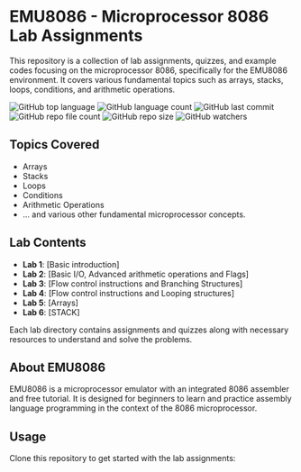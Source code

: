 # EMU8086 - Microprocessor 8086 Lab Assignments

This repository is a collection of lab assignments, quizzes, and example codes focusing on the microprocessor 8086, specifically for the EMU8086 environment. It covers various fundamental topics such as arrays, stacks, loops, conditions, and arithmetic operations.

![GitHub top language](https://img.shields.io/github/languages/top/[YourUsername]/EMU8086-Microprocessor-8086-Lab?color=f5f5dc) 
![GitHub language count](https://img.shields.io/github/languages/count/[YourUsername]/EMU8086-Microprocessor-8086-Lab?color=f5f5dc) 
![GitHub last commit](https://img.shields.io/github/last-commit/[YourUsername]/EMU8086-Microprocessor-8086-Lab?color=f5f5dc) 
![GitHub repo file count](https://img.shields.io/github/directory-file-count/[YourUsername]/EMU8086-Microprocessor-8086-Lab?color=f5f5dc)
![GitHub repo size](https://img.shields.io/github/repo-size/[YourUsername]/EMU8086-Microprocessor-8086-Lab?color=f5f5dc)
![GitHub watchers](https://img.shields.io/github/watchers/[YourUsername]/EMU8086-Microprocessor-8086-Lab?style=social)

## Topics Covered

- Arrays
- Stacks
- Loops
- Conditions
- Arithmetic Operations
- ... and various other fundamental microprocessor concepts.

## Lab Contents

- **Lab 1**: [Basic introduction]
- **Lab 2**: [Basic I/O, Advanced arithmetic operations and Flags]
- **Lab 3**: [Flow control instructions and Branching Structures]
- **Lab 4**: [Flow control instructions and Looping structures]
- **Lab 5**: [Arrays]
- **Lab 6**: [STACK]

Each lab directory contains assignments and quizzes along with necessary resources to understand and solve the problems.

## About EMU8086

EMU8086 is a microprocessor emulator with an integrated 8086 assembler and free tutorial. It is designed for beginners to learn and practice assembly language programming in the context of the 8086 microprocessor.

## Usage

Clone this repository to get started with the lab assignments:

